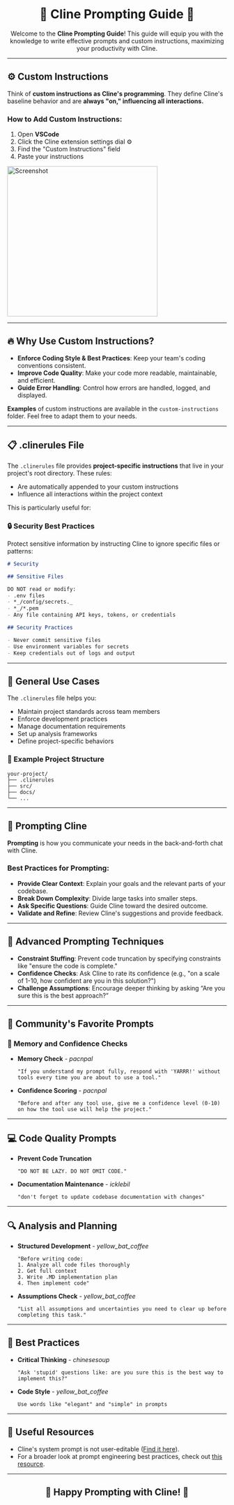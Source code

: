 <h1 align="center">🚀 Cline Prompting Guide 🚀</h1>
<p align="center">
  
</p>
<p align="center">
  Welcome to the <strong>Cline Prompting Guide</strong>! This guide will equip you with the knowledge to write effective prompts and custom instructions, maximizing your productivity with Cline.
</p>

---

## ⚙️ Custom Instructions

Think of **custom instructions as Cline's programming**. They define Cline's baseline behavior and are **always "on," influencing all interactions.**

### How to Add Custom Instructions:
1. Open **VSCode**
2. Click the Cline extension settings dial ⚙️
3. Find the "Custom Instructions" field
4. Paste your instructions

<img width="345" alt="Screenshot" src="https://github.com/user-attachments/assets/00ae689b-d99f-4811-b2f4-fffe1e12f2ff" />

---

## 🔥 Why Use Custom Instructions?

- **Enforce Coding Style & Best Practices**: Keep your team's coding conventions consistent.
- **Improve Code Quality**: Make your code more readable, maintainable, and efficient.
- **Guide Error Handling**: Control how errors are handled, logged, and displayed.

**Examples** of custom instructions are available in the `custom-instructions` folder. Feel free to adapt them to your needs.

---

## 📋 .clinerules File

The `.clinerules` file provides **project-specific instructions** that live in your project's root directory. These rules:
- Are automatically appended to your custom instructions
- Influence all interactions within the project context

This is particularly useful for:

### 🔒 Security Best Practices

Protect sensitive information by instructing Cline to ignore specific files or patterns:

```markdown
# Security

## Sensitive Files

DO NOT read or modify:
- .env files
- *_/config/secrets._
- *_/*.pem
- Any file containing API keys, tokens, or credentials

## Security Practices

- Never commit sensitive files
- Use environment variables for secrets
- Keep credentials out of logs and output
```

---

## 🎯 General Use Cases

The `.clinerules` file helps you:
- Maintain project standards across team members
- Enforce development practices
- Manage documentation requirements
- Set up analysis frameworks
- Define project-specific behaviors

### 📂 Example Project Structure

```
your-project/
├── .clinerules
├── src/
├── docs/
└── ...
```

---

## 💬 Prompting Cline

**Prompting** is how you communicate your needs in the back-and-forth chat with Cline. 

### Best Practices for Prompting:
- **Provide Clear Context**: Explain your goals and the relevant parts of your codebase.
- **Break Down Complexity**: Divide large tasks into smaller steps.
- **Ask Specific Questions**: Guide Cline toward the desired outcome.
- **Validate and Refine**: Review Cline's suggestions and provide feedback.

---

## 🔧 Advanced Prompting Techniques

- **Constraint Stuffing**: Prevent code truncation by specifying constraints like "ensure the code is complete."
- **Confidence Checks**: Ask Cline to rate its confidence (e.g., "on a scale of 1-10, how confident are you in this solution?")
- **Challenge Assumptions**: Encourage deeper thinking by asking “Are you sure this is the best approach?”

---

## 🌟 Community's Favorite Prompts

### 🧠 Memory and Confidence Checks

- **Memory Check** - _pacnpal_
    ```
    "If you understand my prompt fully, respond with 'YARRR!' without tools every time you are about to use a tool."
    ```

- **Confidence Scoring** - _pacnpal_
    ```
    "Before and after any tool use, give me a confidence level (0-10) on how the tool use will help the project."
    ```

---

## 💻 Code Quality Prompts

- **Prevent Code Truncation**
    ```
    "DO NOT BE LAZY. DO NOT OMIT CODE."
    ```

- **Documentation Maintenance** - _icklebil_
    ```
    "don't forget to update codebase documentation with changes"
    ```

---

## 🔍 Analysis and Planning

- **Structured Development** - _yellow_bat_coffee_
    ```
    "Before writing code:
    1. Analyze all code files thoroughly
    2. Get full context
    3. Write .MD implementation plan
    4. Then implement code"
    ```

- **Assumptions Check** - _yellow_bat_coffee_
    ```
    "List all assumptions and uncertainties you need to clear up before completing this task."
    ```

---

## 🎯 Best Practices

- **Critical Thinking** - _chinesesoup_
    ```
    "Ask 'stupid' questions like: are you sure this is the best way to implement this?"
    ```

- **Code Style** - _yellow_bat_coffee_
    ```
    Use words like "elegant" and "simple" in prompts
    ```

---

## 🔗 Useful Resources

- Cline's system prompt is not user-editable ([Find it here](https://github.com/cline/cline/blob/main/src/core/prompts/system.ts)).
- For a broader look at prompt engineering best practices, check out [this resource](https://docs.anthropic.com/en/docs/build-with-claude/prompt-engineering/overview).

---

<h2 align="center">🚀 Happy Prompting with Cline! 🚀</h2>
<p align="center">
  
</p>
